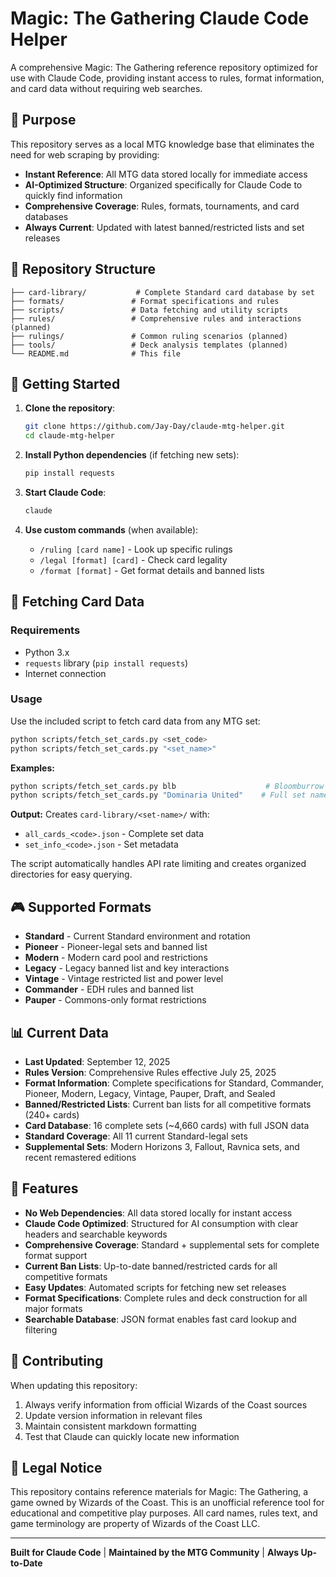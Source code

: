 # Magic: The Gathering Claude Code Helper

A comprehensive Magic: The Gathering reference repository optimized for use with Claude Code, providing instant access to rules, format information, and card data without requiring web searches.

## 🎯 Purpose

This repository serves as a local MTG knowledge base that eliminates the need for web scraping by providing:
- **Instant Reference**: All MTG data stored locally for immediate access
- **AI-Optimized Structure**: Organized specifically for Claude Code to quickly find information
- **Comprehensive Coverage**: Rules, formats, tournaments, and card databases
- **Always Current**: Updated with latest banned/restricted lists and set releases

## 📁 Repository Structure

```
├── card-library/           # Complete Standard card database by set
├── formats/               # Format specifications and rules
├── scripts/               # Data fetching and utility scripts
├── rules/                 # Comprehensive rules and interactions (planned)
├── rulings/               # Common ruling scenarios (planned)
├── tools/                 # Deck analysis templates (planned)
└── README.md              # This file
```

## 🚀 Getting Started

1. **Clone the repository**:
   ```bash
   git clone https://github.com/Jay-Day/claude-mtg-helper.git
   cd claude-mtg-helper
   ```

2. **Install Python dependencies** (if fetching new sets):
   ```bash
   pip install requests
   ```

3. **Start Claude Code**:
   ```bash
   claude
   ```

4. **Use custom commands** (when available):
   - `/ruling [card name]` - Look up specific rulings
   - `/legal [format] [card]` - Check card legality  
   - `/format [format]` - Get format details and banned lists

## 🔄 Fetching Card Data

### Requirements
- Python 3.x
- `requests` library (`pip install requests`)
- Internet connection

### Usage
Use the included script to fetch card data from any MTG set:

```bash
python scripts/fetch_set_cards.py <set_code>
python scripts/fetch_set_cards.py "<set_name>"
```

**Examples:**
```bash
python scripts/fetch_set_cards.py blb                    # Bloomburrow
python scripts/fetch_set_cards.py "Dominaria United"    # Full set name
```

**Output:** Creates `card-library/<set-name>/` with:
- `all_cards_<code>.json` - Complete set data
- `set_info_<code>.json` - Set metadata

The script automatically handles API rate limiting and creates organized directories for easy querying.

## 🎮 Supported Formats

- **Standard** - Current Standard environment and rotation
- **Pioneer** - Pioneer-legal sets and banned list
- **Modern** - Modern card pool and restrictions
- **Legacy** - Legacy banned list and key interactions
- **Vintage** - Vintage restricted list and power level
- **Commander** - EDH rules and banned list
- **Pauper** - Commons-only format restrictions

## 📊 Current Data

- **Last Updated**: September 12, 2025
- **Rules Version**: Comprehensive Rules effective July 25, 2025
- **Format Information**: Complete specifications for Standard, Commander, Pioneer, Modern, Legacy, Vintage, Pauper, Draft, and Sealed
- **Banned/Restricted Lists**: Current ban lists for all competitive formats (240+ cards)
- **Card Database**: 16 complete sets (~4,660 cards) with full JSON data
- **Standard Coverage**: All 11 current Standard-legal sets
- **Supplemental Sets**: Modern Horizons 3, Fallout, Ravnica sets, and recent remastered editions

## 🔧 Features

- **No Web Dependencies**: All data stored locally for instant access
- **Claude Code Optimized**: Structured for AI consumption with clear headers and searchable keywords
- **Comprehensive Coverage**: Standard + supplemental sets for complete format support
- **Current Ban Lists**: Up-to-date banned/restricted cards for all competitive formats
- **Easy Updates**: Automated scripts for fetching new set releases
- **Format Specifications**: Complete rules and deck construction for all major formats
- **Searchable Database**: JSON format enables fast card lookup and filtering

## 🤝 Contributing

When updating this repository:
1. Always verify information from official Wizards of the Coast sources
2. Update version information in relevant files
3. Maintain consistent markdown formatting
4. Test that Claude can quickly locate new information

## 📜 Legal Notice

This repository contains reference materials for Magic: The Gathering, a game owned by Wizards of the Coast. This is an unofficial reference tool for educational and competitive play purposes. All card names, rules text, and game terminology are property of Wizards of the Coast LLC.

---

**Built for Claude Code** | **Maintained by the MTG Community** | **Always Up-to-Date**